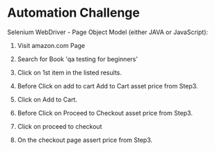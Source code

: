 # Automation Challenge

Selenium WebDriver - Page Object Model (either JAVA or JavaScript):

1. Visit amazon.com Page
2. Search for Book 'qa testing for beginners'
3. Click on 1st item in the listed results.
 
4. Before Click on add to cart Add to Cart asset price from Step3. 
5. Click on Add to Cart.

6. Before Click on Proceed to Checkout asset price from Step3.
7. Click on proceed to checkout

8. On the checkout page assert price from Step3.
